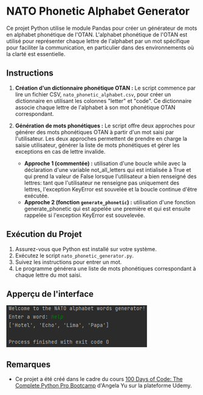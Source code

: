 # NATO Phonetic Alphabet Generator

Ce projet Python utilise le module Pandas pour créer un générateur de mots en alphabet phonétique de l'OTAN. L'alphabet phonétique de l'OTAN est utilisé pour représenter chaque lettre de l'alphabet par un mot spécifique pour faciliter la communication, en particulier dans des environnements où la clarté est essentielle.

## Instructions

1. **Création d'un dictionnaire phonétique OTAN :** Le script commence par lire un fichier CSV, `nato_phonetic_alphabet.csv`, pour créer un dictionnaire en utilisant les colonnes "letter" et "code". Ce dictionnaire associe chaque lettre de l'alphabet à son mot phonétique OTAN correspondant.

2. **Génération de mots phonétiques :** Le script offre deux approches pour générer des mots phonétiques OTAN à partir d'un mot saisi par l'utilisateur. Les deux approches permettent de prendre en charge la saisie utilisateur, générer la liste de mots phonétiques et gérer les exceptions en cas de lettre invalide.

   - **Approche 1 (commentée) :** utilisation d'une boucle while avec la déclaration d'une variable not_all_letters qui est intialisée à True et qui prend la valeur de False lorsque l'utilisateur a bien renseigné des lettres: tant que l'utilisateur ne renseigne pas uniquement des lettres, l'exception KeyError est souvelée et la boucle continue d'être exécutée.
   - **Approche 2 (fonction `generate_phonetic`) :** utilisation d'une fonction generate_phonetic qui est appelée une première et qui est ensuite rappelée si l'exception KeyError est souvelevée.

## Exécution du Projet

1. Assurez-vous que Python est installé sur votre système.
2. Exécutez le script `nato_phonetic_generator.py`.
3. Suivez les instructions pour entrer un mot.
4. Le programme générera une liste de mots phonétiques correspondant à chaque lettre du mot saisi.

## Apperçu de l'interface
![NATO Phonetic Alphabet](assets/screenshot.png)

## Remarques

- Ce projet a été créé dans le cadre du cours [100 Days of Code: The Complete Python Pro Bootcamp](https://www.udemy.com/course/100-days-of-code/) d'Angela Yu sur la plateforme Udemy.

